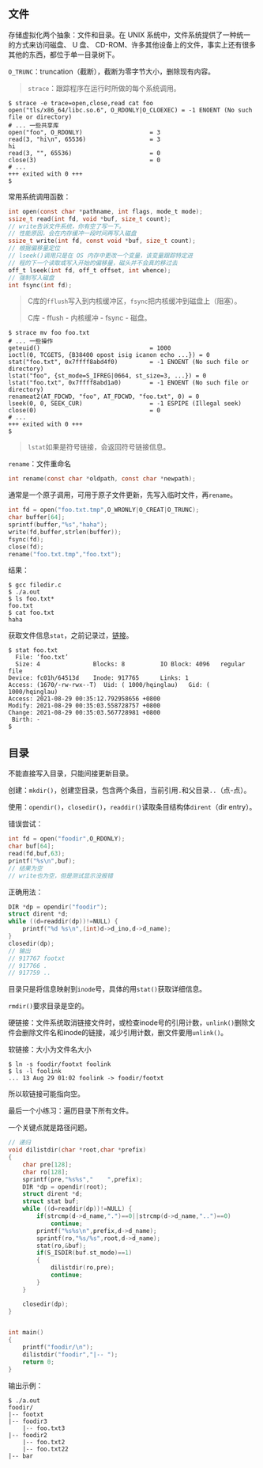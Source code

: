 ## 文件

存储虚拟化两个抽象：文件和目录。在 UNIX 系统中，文件系统提供了一种统一的方式来访问磁盘、 U 盘、 CD-ROM、许多其他设备上的文件，事实上还有很多其他的东西，都位于单一目录树下。  

`O_TRUNC`：truncation（截断），截断为零字节大小，删除现有内容。

> `strace`：跟踪程序在运行时所做的每个系统调用。

```shell
$ strace -e trace=open,close,read cat foo 
open("tls/x86_64/libc.so.6", O_RDONLY|O_CLOEXEC) = -1 ENOENT (No such file or directory)
# ... 一些共享库
open("foo", O_RDONLY)                   = 3
read(3, "hi\n", 65536)                  = 3
hi
read(3, "", 65536)                      = 0
close(3)                                = 0
# ...
+++ exited with 0 +++
$ 

```

常用系统调用函数：

```c
int open(const char *pathname, int flags, mode_t mode);
ssize_t read(int fd, void *buf, size_t count);
// write告诉文件系统，你有空了写一下。
// 性能原因，会在内存缓冲一段时间再写入磁盘
ssize_t write(int fd, const void *buf, size_t count);
// 根据偏移量定位
// lseek()调用只是在 OS 内存中更改一个变量，该变量跟踪特定进
// 程的下一个读取或写入开始的偏移量，磁头并不会真的移过去
off_t lseek(int fd, off_t offset, int whence);
// 强制写入磁盘
int fsync(int fd);
```

> C库的`fflush`写入到内核缓冲区，`fsync`把内核缓冲到磁盘上（阻塞）。
>
> C库 - ffush - 内核缓冲 - fsync - 磁盘。

```shell
$ strace mv foo foo.txt
# ... 一些操作
geteuid()                               = 1000
ioctl(0, TCGETS, {B38400 opost isig icanon echo ...}) = 0
stat("foo.txt", 0x7ffff8abd4f0)         = -1 ENOENT (No such file or directory)
lstat("foo", {st_mode=S_IFREG|0664, st_size=3, ...}) = 0
lstat("foo.txt", 0x7ffff8abd1a0)        = -1 ENOENT (No such file or directory)
renameat2(AT_FDCWD, "foo", AT_FDCWD, "foo.txt", 0) = 0
lseek(0, 0, SEEK_CUR)                   = -1 ESPIPE (Illegal seek)
close(0)                                = 0
# ...
+++ exited with 0 +++
$ 
```

> `lstat`如果是符号链接，会返回符号链接信息。

`rename`：文件重命名

```c
int rename(const char *oldpath, const char *newpath);
```

通常是一个原子调用，可用于原子文件更新，先写入临时文件，再`rename`。

```c
int fd = open("foo.txt.tmp",O_WRONLY|O_CREAT|O_TRUNC);
char buffer[64];
sprintf(buffer,"%s","haha");
write(fd,buffer,strlen(buffer));
fsync(fd);
close(fd);
rename("foo.txt.tmp","foo.txt");
```

结果：

```shell
$ gcc filedir.c 
$ ./a.out 
$ ls foo.txt*
foo.txt
$ cat foo.txt 
haha
```

获取文件信息`stat`，之前记录过，[链接](https://orzlinux.cn/blog/file_stat.html)。

```shell
$ stat foo.txt 
  File: ‘foo.txt’
  Size: 4               Blocks: 8          IO Block: 4096   regular file
Device: fc01h/64513d    Inode: 917765      Links: 1
Access: (1670/-rw-rwx--T)  Uid: ( 1000/hqinglau)   Gid: ( 1000/hqinglau)
Access: 2021-08-29 00:35:12.792958656 +0800
Modify: 2021-08-29 00:35:03.558728757 +0800
Change: 2021-08-29 00:35:03.567728981 +0800
 Birth: -
$
```

## 目录

不能直接写入目录，只能间接更新目录。

创建：`mkdir()`，创建空目录，包含两个条目，当前引用`.`和父目录`..`（点-点）。

使用：`opendir()`，`closedir()`，`readdir()`读取条目结构体`dirent`（dir entry）。

错误尝试：

```c
int fd = open("foodir",O_RDONLY);
char buf[64];
read(fd,buf,63);
printf("%s\n",buf);
// 结果为空
// write也为空，但是测试显示没报错
```

正确用法：

```c
DIR *dp = opendir("foodir");
struct dirent *d;
while ((d=readdir(dp))!=NULL) {
    printf("%d %s\n",(int)d->d_ino,d->d_name);
}
closedir(dp);
// 输出
// 917767 footxt
// 917766 .
// 917759 ..
```

目录只是将信息映射到`inode`号，具体的用`stat()`获取详细信息。

`rmdir()`要求目录是空的。

硬链接：文件系统取消链接文件时，或检查inode号的引用计数，`unlink()`删除文件会删除文件名和inode的链接，减少引用计数，删文件要用`unlink()`。

软链接：大小为文件名大小

```shell
$ ln -s foodir/footxt foolink
$ ls -l foolink 
... 13 Aug 29 01:02 foolink -> foodir/footxt
```

所以软链接可能指向空。

最后一个小练习：遍历目录下所有文件。

一个关键点就是路径问题。

```c
// 递归
void dilistdir(char *root,char *prefix)
{
    char pre[128];
    char ro[128];
    sprintf(pre,"%s%s","    ",prefix);
    DIR *dp = opendir(root);
    struct dirent *d;
    struct stat buf;
    while ((d=readdir(dp))!=NULL) {
        if(strcmp(d->d_name,".")==0||strcmp(d->d_name,"..")==0)
            continue;
        printf("%s%s\n",prefix,d->d_name);
        sprintf(ro,"%s/%s",root,d->d_name);
        stat(ro,&buf);
        if(S_ISDIR(buf.st_mode)==1)
        {
            dilistdir(ro,pre);
            continue;
        }
    }

    closedir(dp);
}


int main()
{
    printf("foodir/\n");
    dilistdir("foodir","|-- ");
    return 0;
}
```

输出示例：

```shell
$ ./a.out 
foodir/
|-- footxt
|-- foodir3
    |-- foo.txt3
|-- foodir2
    |-- foo.txt2
    |-- foo.txt22
|-- bar
```

